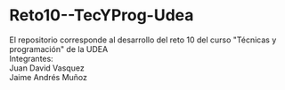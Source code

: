 # Reto10--TecYProg-Udea
El repositorio corresponde al desarrollo del reto 10 del curso "Técnicas y programación" de la UDEA <br>
Integrantes: <br>
Juan David Vasquez <br>
Jaime Andrés Muñoz
